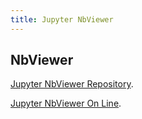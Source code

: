 ```yaml
---
title: Jupyter NbViewer
---
```


## NbViewer

[Jupyter NbViewer Repository](https://github.com/jupyter/nbviewer).

[Jupyter NbViewer On Line](https://nbviewer.jupyter.org).
